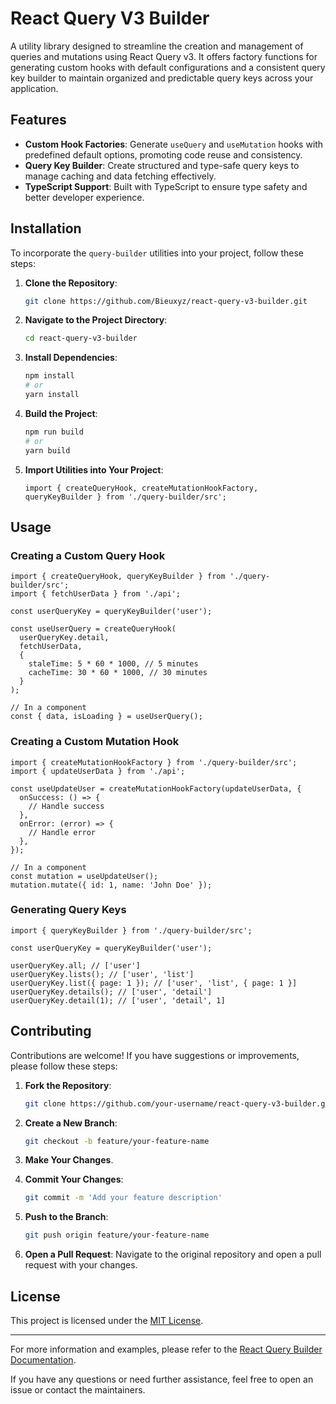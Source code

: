 # React Query V3 Builder

A utility library designed to streamline the creation and management of queries and mutations using React Query v3. It offers factory functions for generating custom hooks with default configurations and a consistent query key builder to maintain organized and predictable query keys across your application.

## Features

- **Custom Hook Factories**: Generate `useQuery` and `useMutation` hooks with predefined default options, promoting code reuse and consistency.
- **Query Key Builder**: Create structured and type-safe query keys to manage caching and data fetching effectively.
- **TypeScript Support**: Built with TypeScript to ensure type safety and better developer experience.

## Installation

To incorporate the `query-builder` utilities into your project, follow these steps:

1. **Clone the Repository**:

   ```bash
   git clone https://github.com/Bieuxyz/react-query-v3-builder.git
   ```

2. **Navigate to the Project Directory**:

   ```bash
   cd react-query-v3-builder
   ```

3. **Install Dependencies**:

   ```bash
   npm install
   # or
   yarn install
   ```

4. **Build the Project**:

   ```bash
   npm run build
   # or
   yarn build
   ```

5. **Import Utilities into Your Project**:

   ```tsx
   import { createQueryHook, createMutationHookFactory, queryKeyBuilder } from './query-builder/src';
   ```

## Usage

### Creating a Custom Query Hook

```tsx
import { createQueryHook, queryKeyBuilder } from './query-builder/src';
import { fetchUserData } from './api';

const userQueryKey = queryKeyBuilder('user');

const useUserQuery = createQueryHook(
  userQueryKey.detail,
  fetchUserData,
  {
    staleTime: 5 * 60 * 1000, // 5 minutes
    cacheTime: 30 * 60 * 1000, // 30 minutes
  }
);

// In a component
const { data, isLoading } = useUserQuery();
```

### Creating a Custom Mutation Hook

```tsx
import { createMutationHookFactory } from './query-builder/src';
import { updateUserData } from './api';

const useUpdateUser = createMutationHookFactory(updateUserData, {
  onSuccess: () => {
    // Handle success
  },
  onError: (error) => {
    // Handle error
  },
});

// In a component
const mutation = useUpdateUser();
mutation.mutate({ id: 1, name: 'John Doe' });
```

### Generating Query Keys

```tsx
import { queryKeyBuilder } from './query-builder/src';

const userQueryKey = queryKeyBuilder('user');

userQueryKey.all; // ['user']
userQueryKey.lists(); // ['user', 'list']
userQueryKey.list({ page: 1 }); // ['user', 'list', { page: 1 }]
userQueryKey.details(); // ['user', 'detail']
userQueryKey.detail(1); // ['user', 'detail', 1]
```

## Contributing

Contributions are welcome! If you have suggestions or improvements, please follow these steps:

1. **Fork the Repository**:

   ```bash
   git clone https://github.com/your-username/react-query-v3-builder.git
   ```

2. **Create a New Branch**:

   ```bash
   git checkout -b feature/your-feature-name
   ```

3. **Make Your Changes**.

4. **Commit Your Changes**:

   ```bash
   git commit -m 'Add your feature description'
   ```

5. **Push to the Branch**:

   ```bash
   git push origin feature/your-feature-name
   ```

6. **Open a Pull Request**: Navigate to the original repository and open a pull request with your changes.

## License

This project is licensed under the [MIT License](./LICENSE).

---

For more information and examples, please refer to the [React Query Builder Documentation](https://react-querybuilder.js.org/docs/3/intro).

If you have any questions or need further assistance, feel free to open an issue or contact the maintainers.
